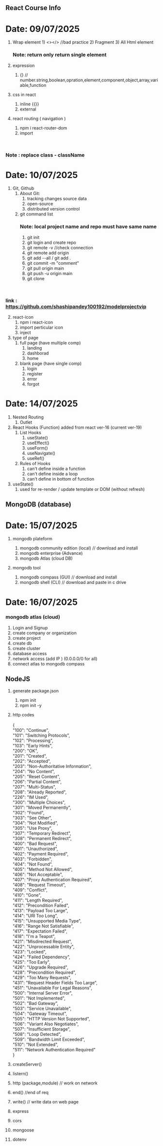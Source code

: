 ## React Course Info

<h1>Date: 09/07/2025</h1>

1. Wrap element 1) <></> //bad practice 2) Fragment 3) All Html element
   <br/> <h3>Note: return only return single element</h3>

2. expression

   1. {} // number.string,boolean,opration,element,component,object,array,variable,function

3. css in react

   1. inline
      {{}}
   2. external

4. react routing ( navigation )
   1. npm i react-router-dom
   2. import

<br/> <h3>Note : replace class - className</h3>

<h1>Date: 10/07/2025</h1>

1. Git, Github
   1. About Git:
      1. tracking changes source data
      2. open-source
      3. distributed version control
   2. git command list
      <br/> <h3>Note: local project name and repo must have same name</h3>
      1. git init
      2. git login and create repo
      3. git remote -v //check connection
      4. git remote add origin <path>
      5. git add --all / git add .
      6. git commit -m "comment"
      7. git pull origin main
      8. git push -u origin main
      9. git clone <path>

<br/> <h3>link : https://github.com/shashipandey100192/modelprojectvip</h3>

2. react-icon
   1. npm i react-icon
   2. import perticular icon
   3. inject
3. type of page
   1. full page (have multiple comp)
      1. landing
      2. dashborad
      3. home
   2. blank page (have single comp)
      1. login
      2. register
      3. error
      4. forgot

<h1>Date: 14/07/2025</h1>

1. Nested Routing
   1. Outlet
2. React Hooks (Function) added from react ver-16 (current ver-19)
   1. List Hooks
      1. useState()
      2. useEffect()
      3. useForm()
      4. useNavigate()
      5. useRef()
   2. Rules of Hooks
      1. can't define inside a function
      2. can't define inside a loop
      3. can't define in bottom of function
3. useState()
   1. used for re-render / update template or DOM (without refresh)

## MongoDB (database)

<h1>Date: 15/07/2025</h1>

1. mongodb plateform

   1. mongodb community edition (local) // download and install
   2. mongodb enterprise (Advance)
   3. mongodb Atlas (cloud DB)

2. mongodb tool

   1. mongodb compass (GUI) // download and install
   2. mongodb shell (CLI) // download and paste in c drive

<h1>Date: 16/07/2025</h1>

<h3> mongodb atlas (cloud) </h3>

1. Login and Signup
2. create company or organization
3. create project
4. create db
5. create cluster
6. database access
7. network access (add IP ) (0.0.0.0/0 for all)
8. connect atlas to mongodb compass

## NodeJS

1. generate package.json

   1. npm init
   2. npm init -y

2. http codes
   <br/>
   <br/>
   {
   <br/>
   "100": "Continue",
   <br/>
   "101": "Switching Protocols",
   <br/>
   "102": "Processing",
   <br/>
   "103": "Early Hints",
   <br/>
   "200": "OK",
   <br/>
   "201": "Created",
   <br/>
   "202": "Accepted",
   <br/>
   "203": "Non-Authoritative Information",
   <br/>
   "204": "No Content",
   <br/>
   "205": "Reset Content",
   <br/>
   "206": "Partial Content",
   <br/>
   "207": "Multi-Status",
   <br/>
   "208": "Already Reported",
   <br/>
   "226": "IM Used",
   <br/>
   "300": "Multiple Choices",
   <br/>
   "301": "Moved Permanently",
   <br/>
   "302": "Found",
   <br/>
   "303": "See Other",
   <br/>
   "304": "Not Modified",
   <br/>
   "305": "Use Proxy",
   <br/>
   "307": "Temporary Redirect",
   <br/>
   "308": "Permanent Redirect",
   <br/>
   "400": "Bad Request",
   <br/>
   "401": "Unauthorized",
   <br/>
   "402": "Payment Required",
   <br/>
   "403": "Forbidden",
   <br/>
   "404": "Not Found",
   <br/>
   "405": "Method Not Allowed",
   <br/>
   "406": "Not Acceptable",
   <br/>
   "407": "Proxy Authentication Required",
   <br/>
   "408": "Request Timeout",
   <br/>
   "409": "Conflict",
   <br/>
   "410": "Gone",
   <br/>
   "411": "Length Required",
   <br/>
   "412": "Precondition Failed",
   <br/>
   "413": "Payload Too Large",
   <br/>
   "414": "URI Too Long",
   <br/>
   "415": "Unsupported Media Type",
   <br/>
   "416": "Range Not Satisfiable",
   <br/>
   "417": "Expectation Failed",
   <br/>
   "418": "I'm a Teapot",
   <br/>
   "421": "Misdirected Request",
   <br/>
   "422": "Unprocessable Entity",
   <br/>
   "423": "Locked",
   <br/>
   "424": "Failed Dependency",
   <br/>
   "425": "Too Early",
   <br/>
   "426": "Upgrade Required",
   <br/>
   "428": "Precondition Required",
   <br/>
   "429": "Too Many Requests",
   <br/>
   "431": "Request Header Fields Too Large",
   <br/>
   "451": "Unavailable For Legal Reasons",
   <br/>
   "500": "Internal Server Error",
   <br/>
   "501": "Not Implemented",
   <br/>
   "502": "Bad Gateway",
   <br/>
   "503": "Service Unavailable",
   <br/>
   "504": "Gateway Timeout",
   <br/>
   "505": "HTTP Version Not Supported",
   <br/>
   "506": "Variant Also Negotiates",
   <br/>
   "507": "Insufficient Storage",
   <br/>
   "508": "Loop Detected",
   <br/>
   "509": "Bandwidth Limit Exceeded",
   <br/>
   "510": "Not Extended",
   <br/>
   "511": "Network Authentication Required"
   <br/>
   }

3. createServer()

4. listern()

5. http (package,module) // work on network

6. end() //end of req

7. write() // write data on web page

8. express

9. cors

10. mongoose

11. dotenv
